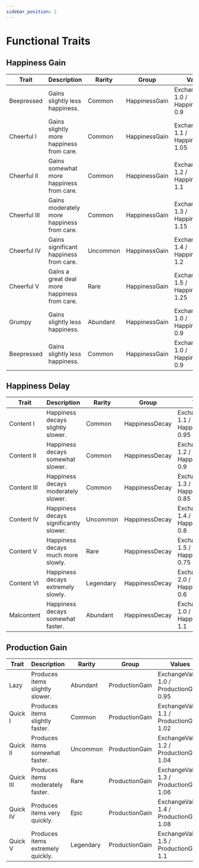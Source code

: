 ```yaml
---
sidebar_position: 2
---
```


# Functional Traits

## Happiness Gain

| Trait        | Description                                  | Rarity   | Group         | Values                                   |
| ------------ | -------------------------------------------- | -------- | ------------- | ---------------------------------------- |
| Beepressed   | Gains slightly less happiness.               | Common   | HappinessGain | ExchangeValue: 1.0 / HappinessGain: 0.9  |
| Cheerful I   | Gains slightly more happiness from care.     | Common   | HappinessGain | ExchangeValue: 1.1 / HappinessGain: 1.05 |
| Cheerful II  | Gains somewhat more happiness from care.     | Common   | HappinessGain | ExchangeValue: 1.2 / HappinessGain: 1.1  |
| Cheerful III | Gains moderately more happiness from care.   | Common   | HappinessGain | ExchangeValue: 1.3 / HappinessGain: 1.15 |
| Cheerful IV  | Gains significant happiness from care.       | Uncommon | HappinessGain | ExchangeValue: 1.4 / HappinessGain: 1.2  |
| Cheerful V   | Gains a great deal more happiness from care. | Rare     | HappinessGain | ExchangeValue: 1.5 / HappinessGain: 1.25 |
| Grumpy       | Gains slightly less happiness.               | Abundant | HappinessGain | ExchangeValue: 1.0 / HappinessGain: 0.9  |
| Beepressed   | Gains slightly less happiness.   			  | Common   | HappinessGain | ExchangeValue: 1.0 / HappinessGain: 0.9  |  

## Happiness Delay

| Trait       | Description                            | Rarity    | Group          | Values                                    |
| ----------- | -------------------------------------- | --------- | -------------- | ----------------------------------------- |
| Content I   | Happiness decays slightly slower.      | Common    | HappinessDecay | ExchangeValue: 1.1 / HappinessDecay: 0.95 |
| Content II  | Happiness decays somewhat slower.      | Common    | HappinessDecay | ExchangeValue: 1.2 / HappinessDecay: 0.9  |
| Content III | Happiness decays moderately slower.    | Common    | HappinessDecay | ExchangeValue: 1.3 / HappinessDecay: 0.85 |
| Content IV  | Happiness decays significantly slower. | Uncommon  | HappinessDecay | ExchangeValue: 1.4 / HappinessDecay: 0.8  |
| Content V   | Happiness decays much more slowly.     | Rare      | HappinessDecay | ExchangeValue: 1.5 / HappinessDecay: 0.75 |
| Content VI  | Happiness decays extremely slowly.     | Legendary | HappinessDecay | ExchangeValue: 2.0 / HappinessDecay: 0.6  |
| Malcontent  | Happiness decays somewhat faster.      | Abundant  | HappinessDecay | ExchangeValue: 1.0 / HappinessDecay: 1.1  |

## Production Gain

| Trait     | Description                       | Rarity    | Group          | Values                                    |
| --------- | --------------------------------- | --------- | -------------- | ----------------------------------------- |
| Lazy      | Produces items slightly slower.   | Abundant  | ProductionGain | ExchangeValue: 1.0 / ProductionGain: 0.95 |
| Quick I   | Produces items slightly faster.   | Common    | ProductionGain | ExchangeValue: 1.1 / ProductionGain: 1.02 |
| Quick II  | Produces items somewhat faster.   | Uncommon  | ProductionGain | ExchangeValue: 1.2 / ProductionGain: 1.04 |
| Quick III | Produces items moderately faster. | Rare      | ProductionGain | ExchangeValue: 1.3 / ProductionGain: 1.06 |
| Quick IV  | Produces items very quickly.      | Epic      | ProductionGain | ExchangeValue: 1.4 / ProductionGain: 1.08 |
| Quick V   | Produces items extremely quickly. | Legendary | ProductionGain | ExchangeValue: 1.5 / ProductionGain: 1.1  |
